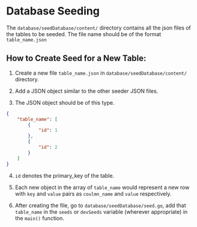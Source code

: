 # Database Seeding

The `database/seedDatabase/content/` directory contains all the json files of the tables to be seeded. The file name should be of the format `table_name.json`

## How to Create Seed for a New Table:

1. Create a new file `table_name.json` in `database/seedDatabase/content/` directory.

2. Add a JSON object similar to the other seeder JSON files.

3. The JSON object should be of this type.
```json
{
    "table_name": [
        {
            "id": 1
        },
        {
            "id": 2
        }
    ]
}
```

4. `id` denotes the primary_key of the table.

5. Each new object in the array of `table_name` would represent a new row with `key` and `value` pairs as `coulmn_name` and `value` respectively.

6. After creating the file, go to `database/seedDatabase/seed.go`, add that `table_name` in the `seeds` or `devSeeds` variable (wherever appropriate) in the `main()` function.